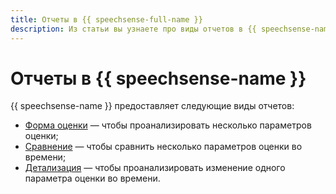 ```yaml
---
title: Отчеты в {{ speechsense-full-name }}
description: Из статьи вы узнаете про виды отчетов в {{ speechsense-name }}.
---
```


# Отчеты в {{ speechsense-name }}

{{ speechsense-name }} предоставляет следующие виды отчетов:

* [Форма оценки](evaluation-form.md) — чтобы проанализировать несколько параметров оценки;
* [Сравнение](comparison.md) — чтобы сравнить несколько параметров оценки во времени;
* [Детализация](details.md) — чтобы проанализировать изменение одного параметра оценки во времени.
